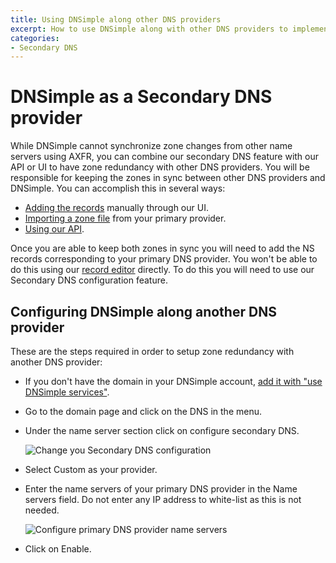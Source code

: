 ```yaml
---
title: Using DNSimple along other DNS providers
excerpt: How to use DNSimple along with other DNS providers to implement zone redundancy.
categories:
- Secondary DNS
---
```


# DNSimple as a Secondary DNS provider

While DNSimple cannot synchronize zone changes from other name servers using AXFR, you can combine our secondary DNS feature with our API or UI to have zone redundancy with other DNS providers. You will be responsible for keeping the zones in sync between other DNS providers and DNSimple. You can accomplish this in several ways:

- [Adding the records](/articles/record-editor/) manually through our UI.
- [Importing a zone file](/articles/zone-files/#importing-records-from-a-zone-file) from your primary provider.
- [Using our API](https://developer.dnsimple.com/v2).

Once you are able to keep both zones in sync you will need to add the NS records corresponding to your primary DNS provider. You won't be able to do this using our [record editor](/articles/record-editor/) directly. To do this you will need to use our Secondary DNS configuration feature.

## Configuring DNSimple along another DNS provider

These are the steps required in order to setup zone redundancy with another DNS provider:

- If you don't have the domain in your DNSimple account, [add it with "use DNSimple services"](/articles/adding-domain/).
- Go to the domain page and click on the DNS in the menu.
- Under the name server section click on <label>configure secondary DNS</label>.

  ![Change you Secondary DNS configuration](/files/secondary-dnsimple-1.jpg)

- Select <label>Custom</label> as your provider.
- Enter the name servers of your primary DNS provider in the <label>Name servers</label> field. Do not enter any IP address to white-list as this is not needed.

  ![Configure primary DNS provider name servers](/files/secondary-dnsimple-2.jpg)

- Click on <label>Enable</label>.
